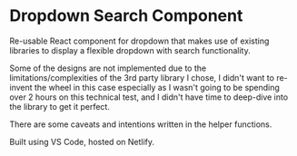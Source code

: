 # Dropdown Search Component
Re-usable React component for dropdown that makes use of existing libraries to display a flexible dropdown with search functionality.

Some of the designs are not implemented due to the limitations/complexities of the 3rd party library I chose, I didn't want to re-invent the wheel in this case especially as I wasn't going to be spending over 2 hours on this technical test, and I didn't have time to deep-dive into the library to get it perfect.

There are some caveats and intentions written in the helper functions.

Built using VS Code, hosted on Netlify.
